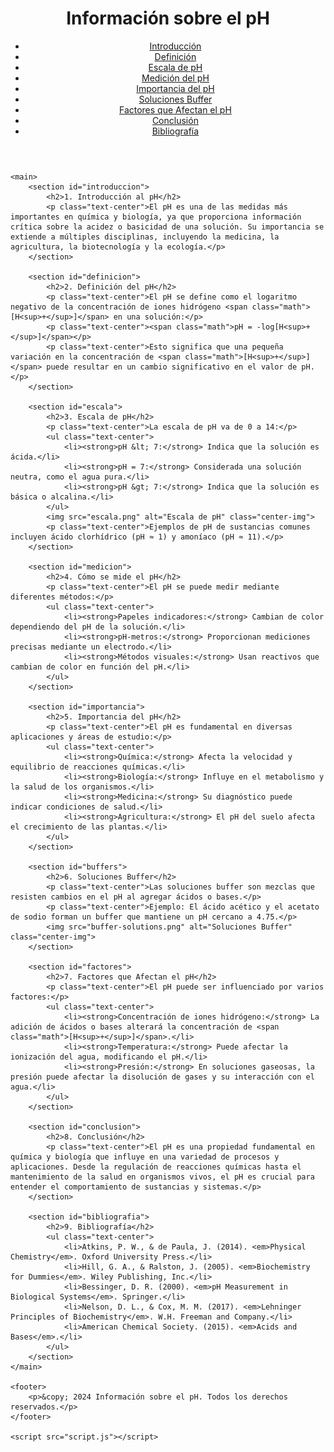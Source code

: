 <!DOCTYPE html>
<html lang="es">
<head>
    <meta charset="UTF-8">
    <meta name="viewport" content="width=device-width, initial-scale=1.0">
    <meta name="description" content="Página informativa sobre el pH en química y su importancia en proyectos con Arduino.">
    <title>Información sobre el pH</title>
    <link rel="stylesheet" href="styles.css">
</head>
<body>
    <header>
        <h1>Información sobre el pH</h1>
        <nav>
            <ul>
                <li><a href="#introduccion">Introducción</a></li>
                <li><a href="#definicion">Definición</a></li>
                <li><a href="#escala">Escala de pH</a></li>
                <li><a href="#medicion">Medición del pH</a></li>
                <li><a href="#importancia">Importancia del pH</a></li>
                <li><a href="#buffers">Soluciones Buffer</a></li>
                <li><a href="#factores">Factores que Afectan el pH</a></li>
                <li><a href="#conclusion">Conclusión</a></li>
                <li><a href="#bibliografia">Bibliografía</a></li>
            </ul>
        </nav>
    </header>

    <main>
        <section id="introduccion">
            <h2>1. Introducción al pH</h2>
            <p class="text-center">El pH es una de las medidas más importantes en química y biología, ya que proporciona información crítica sobre la acidez o basicidad de una solución. Su importancia se extiende a múltiples disciplinas, incluyendo la medicina, la agricultura, la biotecnología y la ecología.</p>
        </section>

        <section id="definicion">
            <h2>2. Definición del pH</h2>
            <p class="text-center">El pH se define como el logaritmo negativo de la concentración de iones hidrógeno <span class="math">[H<sup>+</sup>]</span> en una solución:</p>
            <p class="text-center"><span class="math">pH = -log[H<sup>+</sup>]</span></p>
            <p class="text-center">Esto significa que una pequeña variación en la concentración de <span class="math">[H<sup>+</sup>]</span> puede resultar en un cambio significativo en el valor de pH.</p>
        </section>

        <section id="escala">
            <h2>3. Escala de pH</h2>
            <p class="text-center">La escala de pH va de 0 a 14:</p>
            <ul class="text-center">
                <li><strong>pH &lt; 7:</strong> Indica que la solución es ácida.</li>
                <li><strong>pH = 7:</strong> Considerada una solución neutra, como el agua pura.</li>
                <li><strong>pH &gt; 7:</strong> Indica que la solución es básica o alcalina.</li>
            </ul>
            <img src="escala.png" alt="Escala de pH" class="center-img">
            <p class="text-center">Ejemplos de pH de sustancias comunes incluyen ácido clorhídrico (pH ≈ 1) y amoníaco (pH ≈ 11).</p>
        </section>

        <section id="medicion">
            <h2>4. Cómo se mide el pH</h2>
            <p class="text-center">El pH se puede medir mediante diferentes métodos:</p>
            <ul class="text-center">
                <li><strong>Papeles indicadores:</strong> Cambian de color dependiendo del pH de la solución.</li>
                <li><strong>pH-metros:</strong> Proporcionan mediciones precisas mediante un electrodo.</li>
                <li><strong>Métodos visuales:</strong> Usan reactivos que cambian de color en función del pH.</li>
            </ul>
        </section>

        <section id="importancia">
            <h2>5. Importancia del pH</h2>
            <p class="text-center">El pH es fundamental en diversas aplicaciones y áreas de estudio:</p>
            <ul class="text-center">
                <li><strong>Química:</strong> Afecta la velocidad y equilibrio de reacciones químicas.</li>
                <li><strong>Biología:</strong> Influye en el metabolismo y la salud de los organismos.</li>
                <li><strong>Medicina:</strong> Su diagnóstico puede indicar condiciones de salud.</li>
                <li><strong>Agricultura:</strong> El pH del suelo afecta el crecimiento de las plantas.</li>
            </ul>
        </section>

        <section id="buffers">
            <h2>6. Soluciones Buffer</h2>
            <p class="text-center">Las soluciones buffer son mezclas que resisten cambios en el pH al agregar ácidos o bases.</p>
            <p class="text-center">Ejemplo: El ácido acético y el acetato de sodio forman un buffer que mantiene un pH cercano a 4.75.</p>
            <img src="buffer-solutions.png" alt="Soluciones Buffer" class="center-img">
        </section>

        <section id="factores">
            <h2>7. Factores que Afectan el pH</h2>
            <p class="text-center">El pH puede ser influenciado por varios factores:</p>
            <ul class="text-center">
                <li><strong>Concentración de iones hidrógeno:</strong> La adición de ácidos o bases alterará la concentración de <span class="math">[H<sup>+</sup>]</span>.</li>
                <li><strong>Temperatura:</strong> Puede afectar la ionización del agua, modificando el pH.</li>
                <li><strong>Presión:</strong> En soluciones gaseosas, la presión puede afectar la disolución de gases y su interacción con el agua.</li>
            </ul>
        </section>

        <section id="conclusion">
            <h2>8. Conclusión</h2>
            <p class="text-center">El pH es una propiedad fundamental en química y biología que influye en una variedad de procesos y aplicaciones. Desde la regulación de reacciones químicas hasta el mantenimiento de la salud en organismos vivos, el pH es crucial para entender el comportamiento de sustancias y sistemas.</p>
        </section>

        <section id="bibliografia">
            <h2>9. Bibliografía</h2>
            <ul class="text-center">
                <li>Atkins, P. W., & de Paula, J. (2014). <em>Physical Chemistry</em>. Oxford University Press.</li>
                <li>Hill, G. A., & Ralston, J. (2005). <em>Biochemistry for Dummies</em>. Wiley Publishing, Inc.</li>
                <li>Bessinger, D. R. (2000). <em>pH Measurement in Biological Systems</em>. Springer.</li>
                <li>Nelson, D. L., & Cox, M. M. (2017). <em>Lehninger Principles of Biochemistry</em>. W.H. Freeman and Company.</li>
                <li>American Chemical Society. (2015). <em>Acids and Bases</em>.</li>
            </ul>
        </section>
    </main>

    <footer>
        <p>&copy; 2024 Información sobre el pH. Todos los derechos reservados.</p>
    </footer>

    <script src="script.js"></script>
</body>
</html>
